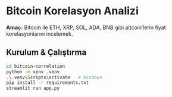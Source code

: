# Bitcoin Korelasyon Analizi

**Amaç:** Bitcoin ile ETH, XRP, SOL, ADA, BNB gibi altcoin’lerin fiyat korelasyonlarını incelemek.

## Kurulum & Çalıştırma

```bash
cd bitcoin-correlation
python -m venv .venv
.\.venv\Scripts\activate   # Windows
pip install -r requirements.txt
streamlit run app.py


